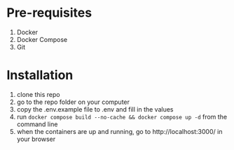 # Pre-requisites
1. Docker
2. Docker Compose
3. Git

# Installation
1. clone this repo
2. go to the repo folder on your computer
3. copy the .env.example file to .env and fill in the values
3. run `docker compose build --no-cache && docker compose up -d` from the command line
4. when the containers are up and running, go to http://localhost:3000/ in your browser